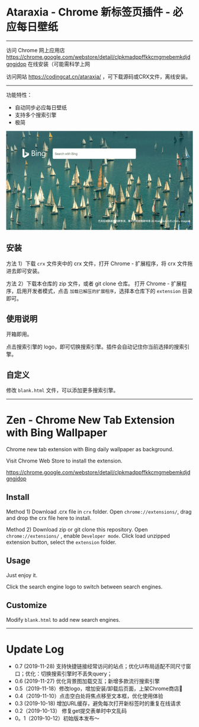
# Ataraxia - Chrome 新标签页插件 - 必应每日壁纸

---

访问 Chrome 网上应用店 https://chrome.google.com/webstore/detail/clpkmadppffkkcmgmebemkdjdgngjdop 在线安装（可能需科学上网

访问网站 https://codingcat.cn/ataraxia/ ，可下载源码或CRX文件，离线安装。

---


功能特性：

- 自动同步必应每日壁纸
- 支持多个搜索引擎
- 极简

![sample](images/sample.png)

## 安装

方法 1）下载 `crx` 文件夹中的 crx 文件，打开 Chrome - 扩展程序，将 crx 文件拖进去即可安装。


方法 2）下载本仓库的 zip 文件，或者 git clone 仓库。 打开 Chrome - 扩展程序，启用开发者模式，点击 `加载已解压的扩展程序`，选择本仓库下的 `extension` 目录即可。


## 使用说明

开箱即用。

点击搜索引擎的 logo，即可切换搜索引擎。插件会自动记住你当前选择的搜索引擎。

## 自定义

修改 `blank.html` 文件，可以添加更多搜索引擎。


---


# Zen - Chrome New Tab Extension with Bing Wallpaper

Chrome new tab extension with Bing daily wallpaper as background.

Visit Chrome Web Store to install the extension.

https://chrome.google.com/webstore/detail/clpkmadppffkkcmgmebemkdjdgngjdop 



## Install

Method 1) Download .crx file in `crx` folder. Open `chrome://extensions/`, drag and drop the crx file here to install.

Method 2) Download zip or git clone this repository. Open `chrome://extensions/` , enable `Developer mode`. Click load unzipped extension button, select the `extension` folder.


## Usage

Just enjoy it.

Click the search engine logo to switch between search engines.


## Customize

Modify `blank.html` to add new search engines.




---

# Update Log
- 0.7 (2019-11-28) 支持快捷链接经常访问的站点；优化UI布局适配不同尺寸窗口；优化：切换搜索引擎时不丢失query；
- 0.6 (2019-11-27) 优化背景图加载交互；新增多款流行搜索引擎
- 0.5（2019-11-18）修改logo，增加安装/卸载后页面，上架Chrome商店🎉
- 0.4（2019-11-10）点击空白处将焦点移至文本框，优化使用体验
- 0.3 (2019-10-18) 增加URL缓存，避免每次打开新标签时的重复在线请求
- 0.2（2019-10-13） 修复get提交表单时中文乱码
- 0。1（2019-10-12）初始版本发布～

